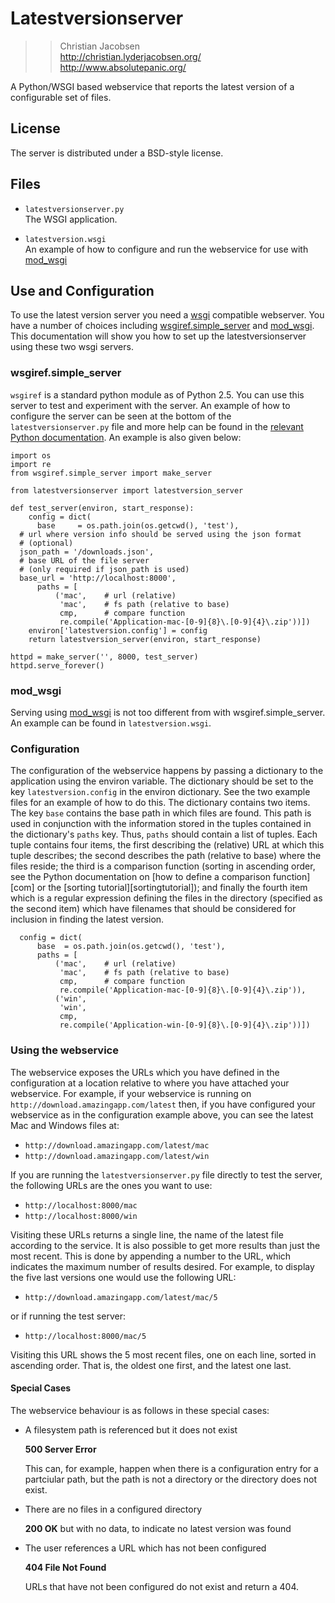 # Latestversionserver

>> Christian Jacobsen  
>>   <http://christian.lyderjacobsen.org/>  
>>   <http://www.absolutepanic.org/>

A Python/WSGI based webservice that reports the latest version of a
configurable set of files.

## License

The server is distributed under a BSD-style license.

## Files

* `latestversionserver.py`  
  The WSGI application.

* `latestversion.wsgi`  
  An example of how to configure and run the webservice for use with
    [mod\_wsgi][mod_wsgi]

## Use and Configuration

To use the latest version server you need a [wsgi][] compatible webserver. You
have a number of choices including [wsgiref.simple\_server][wsgisimple] and
[mod\_wsgi][mod_wsgi]. This documentation will show you how to set up the
latestversionserver using these two wsgi servers.

### wsgiref.simple_server

`wsgiref` is a standard python module as of Python 2.5. You can use this server
to test and experiment with the server. An example of how to configure the
server can be seen at the bottom of the `latestversionserver.py` file and more
help can be found in the [relevant Python documentation][wsgisimple]. An
example is also given below:

    import os
    import re
    from wsgiref.simple_server import make_server

    from latestversionserver import latestversion_server

    def test_server(environ, start_response):
        config = dict(
          base     = os.path.join(os.getcwd(), 'test'),
	  # url where version info should be served using the json format
	  # (optional)
	  json_path = '/downloads.json',
	  # base URL of the file server
	  # (only required if json_path is used)
	  base_url = 'http://localhost:8000',
          paths = [
              ('mac',    # url (relative)
               'mac',    # fs path (relative to base)
               cmp,      # compare function
               re.compile('Application-mac-[0-9]{8}\.[0-9]{4}\.zip'))])
        environ['latestversion.config'] = config
        return latestversion_server(environ, start_response)

    httpd = make_server('', 8000, test_server)
    httpd.serve_forever()

### mod_wsgi

Serving using [mod\_wsgi][mod_wsgi] is not too different from with
wsgiref.simple_server. An example can be found in `latestversion.wsgi`.

### Configuration

The configuration of the webservice happens by passing a dictionary to the
application using the environ variable. The dictionary should be set to the key
`latestversion.config` in the environ dictionary. See the two example files for
an example of how to do this. The dictionary contains two items. The key `base`
contains the base path in which files are found. This path is used in
conjunction with the information stored in the tuples contained in the
dictionary's `paths` key. Thus, `paths` should contain a list of tuples. Each
tuple contains four items, the first describing the (relative) URL at which
this tuple describes; the second describes the path (relative to base) where
the files reside; the third is a comparison function (sorting in ascending
order, see the Python documentation on [how to define a comparison function][com] or the [sorting tutorial][sortingtutorial]); and
finally the fourth item which is a regular expression defining the files in the
directory (specified as the second item) which have filenames that should be
considered for inclusion in finding the latest version.
 
      config = dict(
          base  = os.path.join(os.getcwd(), 'test'),
          paths = [
              ('mac',    # url (relative)
               'mac',    # fs path (relative to base)
               cmp,      # compare function
               re.compile('Application-mac-[0-9]{8}\.[0-9]{4}\.zip')),
              ('win',
               'win',
               cmp,
               re.compile('Application-win-[0-9]{8}\.[0-9]{4}\.zip'))])
               
               
### Using the webservice

The webservice exposes the URLs which you have defined in the configuration at
a location relative to where you have attached your webservice. For example, if
your webservice is running on `http://download.amazingapp.com/latest` then, if
you have configured your webservice as in the configuration example above, you
can see the latest Mac and Windows files at:

* `http://download.amazingapp.com/latest/mac` 
* `http://download.amazingapp.com/latest/win`

If you are running the `latestversionserver.py` file directly to test the
server, the following URLs are the ones you want to use:

* `http://localhost:8000/mac` 
* `http://localhost:8000/win`

Visiting these URLs returns a single line, the name of the latest file
according to the service. It is also possible to get more results than just the
most recent. This is done by appending a number to the URL, which indicates the
maximum number of results desired. For example, to display the five last
versions one would use the following URL:

* `http://download.amazingapp.com/latest/mac/5`

or if running the test server:

* `http://localhost:8000/mac/5`

Visiting this URL shows the 5 most recent files, one on each line, sorted in
ascending order. That is, the oldest one first, and the latest one last.

#### Special Cases

The webservice behaviour is as follows in these special cases:

* A filesystem path is referenced but it does not exist  
  
  __500 Server Error__

  This can, for example, happen when there is a configuration entry for a
  partciular path, but the path is not a directory or the directory does not
  exist.

* There are no files in a configured directory

  __200 OK__ but with no data, to indicate no latest version was found

* The user references a URL which has not been configured

  __404 File Not Found__

  URLs that have not been configured do not exist and return a 404.

[wsgi]:        http://wsgi.org/wsgi/
[mod_wsgi]:    http://code.google.com/p/modwsgi/
[wsgisimple]:  http://docs.python.org/library/wsgiref.html#module-wsgiref.simple_server
[cmp]: http://docs.python.org/library/functions.html#sorted
[sorttutorial]: http://wiki.python.org/moin/HowTo/Sorting/
